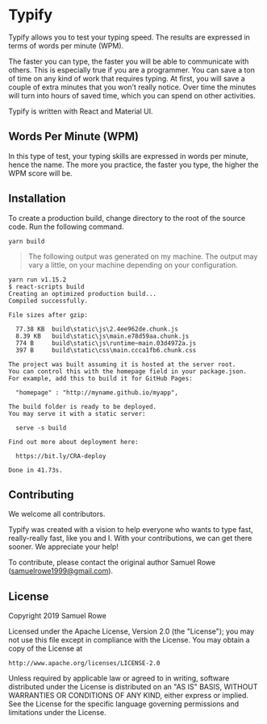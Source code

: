 # Typify

Typify allows you to test your typing speed. The results are expressed in terms
of words per minute (WPM).

The faster you can type, the faster you will be able to communicate with others.
This is especially true if you are a programmer. You can save a ton of time on any
kind of work that requires typing. At first, you will save a couple of extra minutes
that you won’t really notice. Over time the minutes will turn into hours of saved
time, which you can spend on other activities.

Typify is written with React and Material UI.

## Words Per Minute (WPM)

In this type of test, your typing skills are expressed in words per minute, hence the name.
The more you practice, the faster you type, the higher the WPM score will be.

## Installation

To create a production build, change directory to the root of the source code.
Run the following command.

```
yarn build
```

> The following output was generated on my machine. The output may vary a little, on your machine depending on your configuration.

```
yarn run v1.15.2
$ react-scripts build
Creating an optimized production build...
Compiled successfully.

File sizes after gzip:

  77.38 KB  build\static\js\2.4ee962de.chunk.js
  8.39 KB   build\static\js\main.e78d59aa.chunk.js
  774 B     build\static\js\runtime~main.03d4972a.js
  397 B     build\static\css\main.ccca1fb6.chunk.css

The project was built assuming it is hosted at the server root.
You can control this with the homepage field in your package.json.
For example, add this to build it for GitHub Pages:

  "homepage" : "http://myname.github.io/myapp",

The build folder is ready to be deployed.
You may serve it with a static server:

  serve -s build

Find out more about deployment here:

  https://bit.ly/CRA-deploy

Done in 41.73s.
```

## Contributing

We welcome all contributors.

Typify was created with a vision to help everyone who wants to type fast,
really-really fast, like you and I. With your contributions, we can get there sooner.
We appreciate your help!

To contribute, please contact the original author Samuel Rowe (<samuelrowe1999@gmail.com>).

## License

Copyright 2019 Samuel Rowe

Licensed under the Apache License, Version 2.0 (the "License");
you may not use this file except in compliance with the License.
You may obtain a copy of the License at

    http://www.apache.org/licenses/LICENSE-2.0

Unless required by applicable law or agreed to in writing, software
distributed under the License is distributed on an "AS IS" BASIS,
WITHOUT WARRANTIES OR CONDITIONS OF ANY KIND, either express or implied.
See the License for the specific language governing permissions and
limitations under the License.
